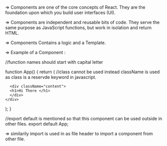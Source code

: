 => Components are one of the core concepts of React. They are the foundation upon which you build user interfaces (UI).

=> Components are independent and reusable bits of code. They serve the same purpose as JavaScript functions, but work in isolation and return HTML.

=> Components Contains a logic and a Template.

=> Example of a Component : 

//function names should start with capital letter

function App() {
  return (
    //class cannot be used instead className is used as class is a reservde keyword in javascript.
    <div className="App">

      <div className="content">
      <h1>Hi There </h1>
      </div>
    </div>
  );
}

//export default is mentioned so that this component can be used outside in other files.
export default App;

=> similarily import is used in as file header to import a component from other file.
